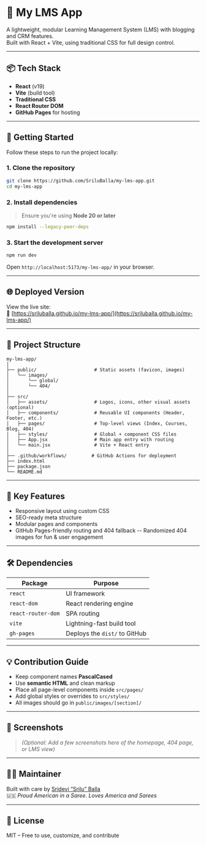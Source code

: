 # 🧠 My LMS App

A lightweight, modular Learning Management System (LMS) with blogging and CRM features.  
Built with React + Vite, using traditional CSS for full design control.

---

## 📦 Tech Stack

- **React** (v19)
- **Vite** (build tool)
- **Traditional CSS**
- **React Router DOM**
- **GitHub Pages** for hosting

---

## 🚀 Getting Started

Follow these steps to run the project locally:

### 1. **Clone the repository**

```bash
git clone https://github.com/SriluBalla/my-lms-app.git
cd my-lms-app
```

### 2. **Install dependencies**

> Ensure you're using **Node 20 or later**

```bash
npm install --legacy-peer-deps
```

### 3. **Start the development server**

```bash
npm run dev
```

Open `http://localhost:5173/my-lms-app/` in your browser.

---

## 🌐 Deployed Version

View the live site:  
📎 [https://sriluballa.github.io/my-lms-app/](https://sriluballa.github.io/my-lms-app/)

---

## 🧩 Project Structure

```
my-lms-app/
│
├── public/                     # Static assets (favicon, images)
│   └── images/
│       └── global/
│       └── 404/
│
├── src/
│   ├── assets/                 # Logos, icons, other visual assets (optional)
│   ├── components/             # Reusable UI components (Header, Footer, etc.)
│   ├── pages/                  # Top-level views (Index, Courses, Blog, 404)
│   ├── styles/                 # Global + component CSS files
│   ├── App.jsx                 # Main app entry with routing
│   └── main.jsx                # Vite + React entry
│
├── .github/workflows/         # GitHub Actions for deployment
├── index.html
├── package.json
└── README.md
```

---

## 🔗 Key Features

- Responsive layout using custom CSS
- SEO-ready meta structure
- Modular pages and components
- GitHub Pages-friendly routing and 404 fallback
-- Randomized 404 images for fun & user engagement

---

## 🛠 Dependencies

| Package              | Purpose                         |
|----------------------|---------------------------------|
| `react`              | UI framework                    |
| `react-dom`          | React rendering engine          |
| `react-router-dom`   | SPA routing                     |
| `vite`               | Lightning-fast build tool       |
| `gh-pages`           | Deploys the `dist/` to GitHub   |

---

## 💡 Contribution Guide

- Keep component names **PascalCased**
- Use **semantic HTML** and clean markup
- Place all page-level components inside `src/pages/`
- Add global styles or overrides to `src/styles/`
- All images should go in `public/images/[section]/`

---

## 📸 Screenshots

> _(Optional: Add a few screenshots here of the homepage, 404 page, or LMS view)_

---

## 👩‍💻 Maintainer

Built with care by [Sridevi “Srilu” Balla](https://github.com/SriluBalla)  
🇺🇸 *Proud American in a Saree. Loves America and Sarees*

---

## 📜 License

MIT – Free to use, customize, and contribute
